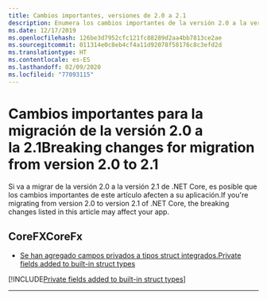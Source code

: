 ```yaml
---
title: Cambios importantes, versiones de 2.0 a 2.1
description: Enumera los cambios importantes de la versión 2.0 a la versión 2.1 de .NET Core.
ms.date: 12/17/2019
ms.openlocfilehash: 126be3d7952cfc121fc88289d2aa4bb7813ce2ae
ms.sourcegitcommit: 011314e0c8eb4cf4a11d92078f58176c8c3efd2d
ms.translationtype: HT
ms.contentlocale: es-ES
ms.lasthandoff: 02/09/2020
ms.locfileid: "77093115"
---
```

# <a name="breaking-changes-for-migration-from-version-20-to-21"></a><span data-ttu-id="b19b7-103">Cambios importantes para la migración de la versión 2.0 a la 2.1</span><span class="sxs-lookup"><span data-stu-id="b19b7-103">Breaking changes for migration from version 2.0 to 2.1</span></span>

<span data-ttu-id="b19b7-104">Si va a migrar de la versión 2.0 a la versión 2.1 de .NET Core, es posible que los cambios importantes de este artículo afecten a su aplicación.</span><span class="sxs-lookup"><span data-stu-id="b19b7-104">If you're migrating from version 2.0 to version 2.1 of .NET Core, the breaking changes listed in this article may affect your app.</span></span>

## <a name="corefx"></a><span data-ttu-id="b19b7-105">CoreFX</span><span class="sxs-lookup"><span data-stu-id="b19b7-105">CoreFx</span></span>

- [<span data-ttu-id="b19b7-106">Se han agregado campos privados a tipos struct integrados.</span><span class="sxs-lookup"><span data-stu-id="b19b7-106">Private fields added to built-in struct types</span></span>](#private-fields-added-to-built-in-struct-types)

[!INCLUDE[Private fields added to built-in struct types](~/includes/core-changes/corefx/2.1/instantiate-struct.md)]

***
